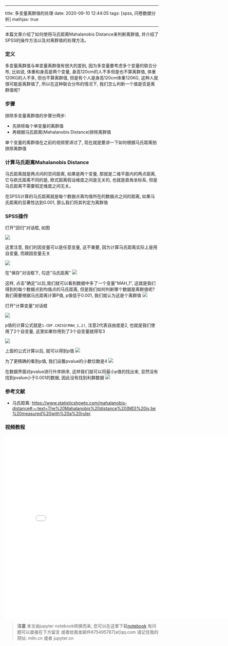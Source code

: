 
---

title: 多变量离群值的处理
date: 2020-09-10 12:44:05
tags: [spss, 问卷数据分析]
mathjax: true

---

本篇文章介绍了如何使用马氏距离Mahalanobis Distance来判断离群值, 并介绍了SPSS的操作方法以及对离群值的处理方法。

<!--more-->
<!-- toc -->

### 定义

多变量离群值与单变量离群值有很大的差别, 因为多变量要考虑多个变量的联合分布, 比如说, 体重和身高是两个变量, 身高120cm的人不多但是也不算离群值, 体重120KG的人不多, 但也不算离群值, 但是有个人是身高120cm体重120KG, 这种人就很可能是离群值了, 所以在这种联合分布的情况下, 我们怎么判断一个值是否是离群值呢?

### 步骤

排除多变量离群值的步骤分两步:

- 先排除每个单变量的离群值
- 再根据马氏距离(Mahalanobis Distance)排除离群值

单个变量的离群值在之前的视频里讲过了, 现在就是要讲一下如何根据马氏距离拍排除离群值

### 计算马氏距离Mahalanobis Distance

马氏距离就是两点间的空间距离, 如果是两个变量, 那就是二维平面内的两点距离, 它与欧氏距离不同的是, 欧式距离假设维度之间是无关的, 也就是直角坐标系, 但是马氏距离不需要假定维度之间无关。

在SPSS计算的马氏距离就是每个数据点离均值所在的数据点之间的距离, 如果马氏距离的显著性达到0.001, 那么我们将其判定为离群值



### SPSS操作

打开"回归"对话框, 如图

<img src="imgs/02-01.png">

这里注意, 我们的因变量可以是任意变量, 这不重要, 因为计算马氏距离实际上是用自变量, 而跟因变量无关

<img src="imgs/02-02.png">

在"保存"对话框下, 勾选"马氏距离"
<img src="imgs/02-03.png">

这样, 点击"确定"以后,我们就可以看到数据中多了一个变量"MAH_1", 这就是我们得到的每个数据点到均值点的马氏距离, 但是我们如何判断哪个数据是离群值呢? 我们需要根据马氏距离计算P值, p值低于0.001, 我们就认为这是个离群值
<img src="imgs/02-04.png">

打开"计算变量"对话框

<img src="imgs/02-05.png">

p值的计算公式就是`1-CDF.CHISQ(MAH_1,2)`, 注意2代表自由度是2, 也就是我们使用了2个自变量, 这里如果你用到了3个自变量就得写3

<img src="imgs/02-06.png">

上面的公式计算以后, 就可以得到p值
<img src="imgs/02-07.png">

为了更精确的看到p值, 我们设置pvalue的小数位数是4
<img src="imgs/02-08.png">

在数据界面对pvalue进行升序排序, 这样我们就可以将最小p值的找出来, 显然没有找到pvalue小于0.001的数据, 因此没有找到利群数据
<img src="imgs/02-09.png">

### 参考文献

- 马氏距离: https://www.statisticshowto.com/mahalanobis-distance#:~:text=The%20Mahalanobis%20distance%20(MD)%20is,be%20measured%20with%20a%20ruler.

### 视频教程

<iframe src="//player.bilibili.com/player.html?aid=414574527&bvid=BV1jV411m7VQ&cid=234255578&page=1" scrolling="no" border="0" frameborder="no" framespacing="0" allowfullscreen="true"  style="width:800px;height:600px"> </iframe>

> **注意**
> 本文由jupyter notebook转换而来, 您可以在这里下载[notebook](02-多变量离群值的处理.ipynb)
> 有问题可以直接在下方留言
> 或者给我发邮件675495787[at]qq.com
> 请记住我的网址: mlln.cn 或者 jupyter.cn
